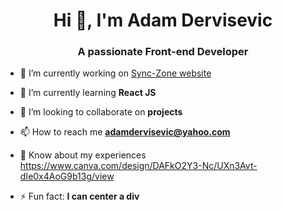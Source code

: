 <h1 align="center">Hi 👋, I'm Adam Dervisevic</h1>
<h3 align="center">A passionate Front-end Developer</h3>

- 🔭 I’m currently working on [Sync-Zone website](https://github.com/admin-sync-zone/sync-zone-website)

- 🌱 I’m currently learning **React JS**

- 👯 I’m looking to collaborate on **projects**

- 📫 How to reach me **adamdervisevic@yahoo.com**

- 📄 Know about my experiences https://www.canva.com/design/DAFkO2Y3-Nc/UXn3Avt-dIe0x4AoG9b13g/view

- ⚡ Fun fact: **I can center a div**
